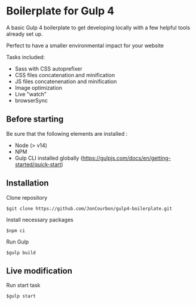 # Boilerplate for Gulp 4
A basic Gulp 4 boilerplate to get developing locally with a few helpful tools already set up.

Perfect to have a smaller environmental impact for your website

Tasks included:

- Sass with CSS autoprefixer
- CSS files concatenation and minification
- JS files concatenenation and minification
- Image optimization
- Live "watch"
- browserSync


## Before starting
Be sure that the following elements are installed :
- Node (> v14)
- NPM
- Gulp CLI installed globally (https://gulpjs.com/docs/en/getting-started/quick-start)


## Installation
Clone repository

    $git clone https://github.com/JonCourbon/gulp4-boilerplate.git

Install necessary packages

    $npm ci

Run Gulp

    $gulp build

## Live modification
Run start task

    $gulp start
